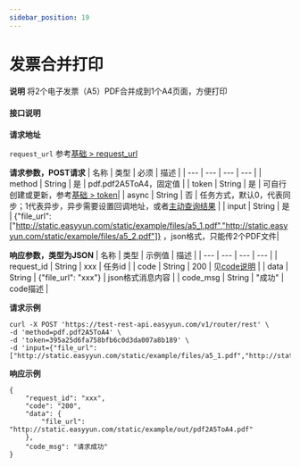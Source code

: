 ```yaml
---
sidebar_position: 19
---
```


# 发票合并打印


**说明**
将2个电子发票（A5）PDF合并成到1个A4页面，方便打印


#### 接口说明

**请求地址**

`request_url` 参考[基础 > request_url](/docs/api/base#request-url)

**请求参数，POST请求**
| 名称 | 类型 | 必须 | 描述 |
| --- | --- | --- | --- |
| method | String | 是 | pdf.pdf2A5ToA4，固定值 |
| token | String | 是 | 可自行创建或更新，参考[基础 > token](/docs/api/base#token)|
| async | String | 否 | 任务方式，默认0，代表同步；1代表异步，异步需要设置回调地址，或者[主动查询结果](/docs/api/pdf.task-result) |
| input | String | 是 | {"file_url":["http://static.easyyun.com/static/example/files/a5_1.pdf","http://static.easyyun.com/static/example/files/a5_2.pdf"]} ，json格式，只能传2个PDF文件|


**响应参数，类型为JSON**
| 名称 | 类型 | 示例值 | 描述 |
| --- | --- | --- | --- |
| request_id | String | xxx | 任务id |
| code | String | 200 | 见[code说明](/docs/api/code) |
| data | String | {"file_url": "xxx"} | json格式消息内容 |
| code_msg | String | "成功" | code描述 |

**请求示例**
```shell
curl -X POST 'https://test-rest-api.easyyun.com/v1/router/rest' \
-d 'method=pdf.pdf2A5ToA4' \
-d 'token=395a25d6fa758bfb6c0d3da007a8b189' \
-d 'input={"file_url":["http://static.easyyun.com/static/example/files/a5_1.pdf","http://static.easyyun.com/static/example/files/a5_2.pdf"]}'
```

**响应示例**
```shell
{
	"request_id": "xxx",
	"code": "200",
	"data": {
		"file_url": "http://static.easyyun.com/static/example/out/pdf2A5ToA4.pdf"
	},
	"code_msg": "请求成功"
}
```
